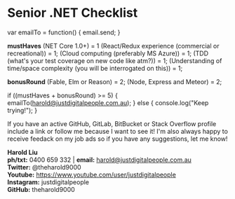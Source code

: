 # Senior .NET Checklist

var emailTo = function() {
    email.send;
}

**mustHaves**
(NET Core 1.0+) = 1
(React/Redux experience (commercial or recreational)) = 1;
(Cloud computing (preferably MS Azure)) = 1;
(TDD (what's your test coverage on new code like atm?)) = 1;
(Understanding of time/space complexity (you will be interrogated on this)) = 1;

**bonusRound**
(Fable, Elm or Reason) = 2;
(Node, Express and Meteor) = 2;

if ((mustHaves + bonusRound) >= 5) {
    emailTo(harold@justdigitalpeople.com.au);
}
else {
    console.log("Keep trying!");
}

If you have an active GitHub, GitLab, BitBucket or Stack Overflow profile include a link or follow me because I want to see it!
I'm also always happy to receive feedack on my job ads so if you have any suggestions, let me know!

**Harold Liu**</br>
**ph/txt:** 0400 659 332 | **email:** harold@justdigitalpeople.com.au</br>
**Twitter:** @theharold9000</br>
**Youtube:** https://www.youtube.com/user/justdigitalpeople</br>
**Instagram:** justdigitalpeople</br>
**GitHub:** theharold9000</br>